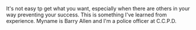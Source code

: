 It's not easy tp get what you want, especially when there are others in your way preventing your success. This is something I've learned from experience. Myname is Barry Allen and I'm a police officer at C.C.P.D.